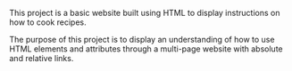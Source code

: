 This project is a basic website built using HTML to display instructions on how to cook recipes.

The purpose of this project is to display an understanding of how to use HTML elements and attributes through a multi-page website with absolute and relative links.